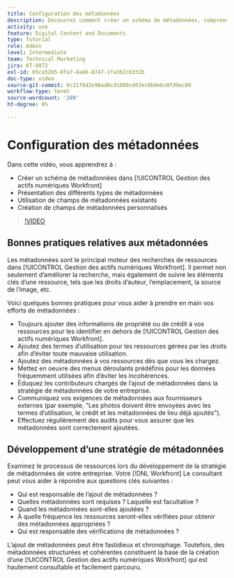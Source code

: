 ```yaml
---
title: Configuration des métadonnées
description: Découvrez comment créer un schéma de métadonnées, comprendre les différents types de métadonnées, utiliser des champs de métadonnées existants, etc. dans [!UICONTROL Gestion des actifs numériques Workfront].
activity: use
feature: Digital Content and Documents
type: Tutorial
role: Admin
level: Intermediate
team: Technical Marketing
jira: KT-8972
exl-id: 65ca5265-8fa7-4a46-8747-1fa362c6332b
doc-type: video
source-git-commit: 6c31f8d2e98ad8cd1880cd03ec0b0e6c0fd9ec09
workflow-type: tm+mt
source-wordcount: '289'
ht-degree: 0%

---
```


# Configuration des métadonnées

Dans cette vidéo, vous apprendrez à :

* Créer un schéma de métadonnées dans [!UICONTROL Gestion des actifs numériques Workfront]
* Présentation des différents types de métadonnées
* Utilisation de champs de métadonnées existants
* Création de champs de métadonnées personnalisés

>[!VIDEO](https://video.tv.adobe.com/v/335235/?quality=12&learn=on)

## Bonnes pratiques relatives aux métadonnées

Les métadonnées sont le principal moteur des recherches de ressources dans [!UICONTROL Gestion des actifs numériques Workfront]. Il permet non seulement d’améliorer la recherche, mais également de suivre les éléments clés d’une ressource, tels que les droits d’auteur, l’emplacement, la source de l’image, etc.

Voici quelques bonnes pratiques pour vous aider à prendre en main vos efforts de métadonnées :

* Toujours ajouter des informations de propriété ou de crédit à vos ressources pour les identifier en dehors de [!UICONTROL Gestion des actifs numériques Workfront].
* Ajoutez des termes d’utilisation pour les ressources gérées par les droits afin d’éviter toute mauvaise utilisation.
* Ajoutez des métadonnées à vos ressources dès que vous les chargez.
* Mettez en oeuvre des menus déroulants prédéfinis pour les données fréquemment utilisées afin d’éviter les incohérences.
* Éduquez les contributeurs chargés de l’ajout de métadonnées dans la stratégie de métadonnées de votre entreprise.
* Communiquez vos exigences de métadonnées aux fournisseurs externes (par exemple, &quot;Les photos doivent être envoyées avec les termes d’utilisation, le crédit et les métadonnées de lieu déjà ajoutés&quot;).
* Effectuez régulièrement des audits pour vous assurer que les métadonnées sont correctement ajoutées.

## Développement d’une stratégie de métadonnées

Examinez le processus de ressources lors du développement de la stratégie de métadonnées de votre entreprise. Votre [!DNL Workfront] Le consultant peut vous aider à répondre aux questions clés suivantes :

* Qui est responsable de l’ajout de métadonnées ?
* Quelles métadonnées sont requises ? Laquelle est facultative ?
* Quand les métadonnées sont-elles ajoutées ?
* À quelle fréquence les ressources seront-elles vérifiées pour obtenir des métadonnées appropriées ?
* Qui est responsable des vérifications de métadonnées ?

L’ajout de métadonnées peut être fastidieux et chronophage. Toutefois, des métadonnées structurées et cohérentes constituent la base de la création d’une [!UICONTROL Gestion des actifs numériques Workfront] qui est hautement consultable et facilement parcouru.
